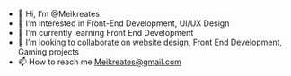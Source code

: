 - 👋 Hi, I’m @Meikreates
- 👀 I’m interested in Front-End Development, UI/UX Design
- 🌱 I’m currently learning Front End Development
- 💞️ I’m looking to collaborate on website design, Front End Development, Gaming projects
- 📫 How to reach me Meikreates@gmail.com

<!---
Meikreates/Meikreates is a ✨ special ✨ repository because its `README.md` (this file) appears on your GitHub profile.
You can click the Preview link to take a look at your changes.
--->
